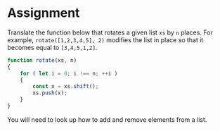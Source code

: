 # Assignment

Translate the function below that rotates a given list `xs` by `n` places.
For example, `rotate([1,2,3,4,5], 2)` modifies the list in place so that it becomes equal to `[3,4,5,1,2]`.

```javascript
function rotate(xs, n)
{
    for ( let i = 0; i !== n; ++i )
    {
        const x = xs.shift();
        xs.push(x);
    }
}
```

You will need to look up how to add and remove elements from a list.
